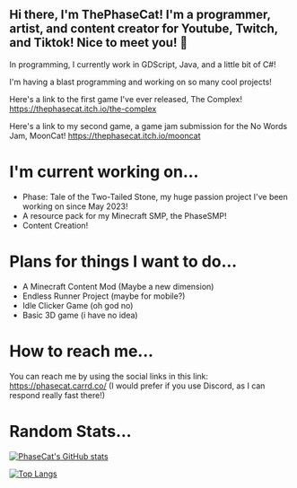 ## Hi there, I'm ThePhaseCat! I'm a programmer, artist, and content creator for Youtube, Twitch, and Tiktok! Nice to meet you! 👋

In programming, I currently work in GDScript, Java, and a little bit of C#!

I'm having a blast programming and working on so many cool projects!

Here's a link to the first game I've ever released, The Complex!
https://thephasecat.itch.io/the-complex

Here's a link to my second game, a game jam submission for the No Words Jam, MoonCat! https://thephasecat.itch.io/mooncat 

# I'm current working on...
- Phase: Tale of the Two-Tailed Stone, my huge passion project I've been working on since May 2023!
- A resource pack for my Minecraft SMP, the PhaseSMP!
- Content Creation!

# Plans for things I want to do...
- A Minecraft Content Mod (Maybe a new dimension)
- Endless Runner Project (maybe for mobile?)
- Idle Clicker Game (oh god no)
- Basic 3D game (i have no idea)

# How to reach me...
You can reach me by using the social links in this link: https://phasecat.carrd.co/
(I would prefer if you use Discord, as I can respond really fast there!)

# Random Stats...

[![PhaseCat's GitHub stats](https://github-readme-stats.vercel.app/api?username=thephasecat&show_icons=true&theme=tokyonight)](https://github.com/anuraghazra/github-readme-stats)

[![Top Langs](https://github-readme-stats.vercel.app/api/top-langs/?username=thephasecat&layout=compact&theme=tokyonight)](https://github.com/anuraghazra/github-readme-stats)
